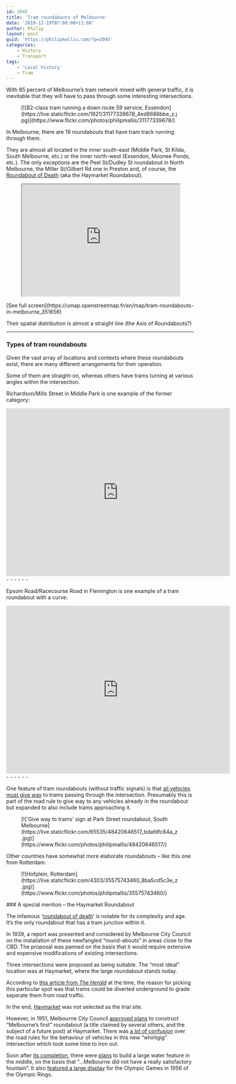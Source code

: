 ```yaml
---
id: 2045
title: 'Tram roundabouts of Melbourne'
date: '2019-12-19T07:00:00+11:00'
author: Philip
layout: post
guid: 'https://philipmallis.com/?p=2045'
categories:
    - History
    - Transport
tags:
    - 'Local history'
    - Tram
---
```


With 85 percent of Melbourne’s tram network mixed with general traffic, it is inevitable that they will have to pass through some interesting intersections.

<figure class="wp-block-image">[![B2-class tram running a down route 59 service, Essendon](https://live.staticflickr.com/1921/31177339678_4ed8686bbe_z.jpg)](https://www.flickr.com/photos/philipmallis/31177339678/)</figure> In Melbourne, there are 19 roundabouts that have tram track running through them.

They are almost all located in the inner south-east (Middle Park, St Kilda, South Melbourne, etc.) or the inner north-west (Essendon, Moonee Ponds, etc.). The only exceptions are the Peel St/Dudley St roundabout in North Melbourne, the Miller St/Gilbert Rd one in Preston and, of course, the [Roundabout of Death](https://en.wikipedia.org/wiki/Haymarket_roundabout) (aka the Haymarket Roundabout).

<figure><iframe allowfullscreen="" height="300px" loading="lazy" src="https://umap.openstreetmap.fr/en/map/tram-roundabouts-in-melbourne_351656?scaleControl=false&miniMap=false&scrollWheelZoom=false&zoomControl=true&allowEdit=false&moreControl=true&searchControl=null&tilelayersControl=null&embedControl=null&datalayersControl=true&onLoadPanel=undefined&captionBar=false" width="100%"></iframe></figure>[See full screen](https://umap.openstreetmap.fr/en/map/tram-roundabouts-in-melbourne_351656)

Their spatial distribution is almost a straight line (the Axis of Roundabouts?)

- - - - - -

### Types of tram roundabouts

Given the vast array of locations and contexts where these roundabouts exist, there are many different arrangements for their operation.

Some of them are straight-on, whereas others have trams turning at various angles within the intersection.

Richardson/Mills Street in Middle Park is one example of the former category:

<iframe allowfullscreen="" frameborder="0" height="450" loading="lazy" src="https://www.google.com/maps/embed?pb=!1m14!1m12!1m3!1d242.03478235330053!2d144.95751272781987!3d-37.84731516594254!2m3!1f0!2f0!3f0!3m2!1i1024!2i768!4f13.1!5e1!3m2!1sen!2sau!4v1575103889842!5m2!1sen!2sau" style="border:0;" width="600"></iframe>- - - - - -

Epsom Road/Racecourse Road in Flemington is one example of a tram roundabout with a curve:

<iframe allowfullscreen="" frameborder="0" height="450" loading="lazy" src="https://www.google.com/maps/embed?pb=!1m14!1m12!1m3!1d342.5668561316721!2d144.92135820624546!3d-37.78738851874233!2m3!1f0!2f0!3f0!3m2!1i1024!2i768!4f13.1!5e1!3m2!1sen!2sau!4v1575104024862!5m2!1sen!2sau" style="border:0;" width="600"></iframe>- - - - - -

One feature of tram roundabouts (without traffic signals) is that [all vehicles must give way](https://www.racv.com.au/on-the-road/driving-maintenance/road-safety/road-rules/intersections-and-roundabouts.html) to trams passing through the intersection. Presumably this is part of the road rule to give way to any vehicles already in the roundabout but expanded to also include trams approaching it.

<figure class="wp-block-image">[!['Give way to trams' sign at Park Street roundabout, South Melbourne](https://live.staticflickr.com/65535/48420646517_bdafdfc84a_z.jpg)](https://www.flickr.com/photos/philipmallis/48420646517/)</figure>Other countries have somewhat more elaborate roundabouts – like this one from Rotterdam.

<figure class="wp-block-image">[![Hofplein, Rotterdam](https://live.staticflickr.com/4303/35575743460_8ba5cd5c3e_z.jpg)](https://www.flickr.com/photos/philipmallis/35575743460/)</figure>### A special mention – the Haymarket Roundabout

The infamous ‘[roundabout of death](https://en.wikipedia.org/wiki/Haymarket_roundabout)‘ is notable for its complexity and age. It’s the only roundabout that has a tram junction within it.

In 1939, a report was presented and considered by Melbourne City Council on the installation of these newfangled “round-abouts” in areas close to the CBD. The proposal was panned on the basis that it would require extensive and expensive modifications of existing intersections.

Three intersections were proposed as being suitable. The “most ideal” location was at Haymarket, where the large roundabout stands today.

According to [this article from ](http://nla.gov.au/nla.news-article243142604)*[The Herald](http://nla.gov.au/nla.news-article243142604)* at the time, the reason for picking this particular spot was that trams could be diverted underground to grade seperate them from road traffic.

In the end, [Haymarket](http://nla.gov.au/nla.news-article243381423) was not selected as the trial site.

However, in 1951, Melbourne City Council [approved plans](http://nla.gov.au/nla.news-article23068734) to construct “Melbourne’s first” roundabout (a title claimed by several others, and the subject of a future post) at Haymarket. There was [a lot of confusion](http://nla.gov.au/nla.news-article245035677) over the road rules for the behaviour of vehicles in this new “whirligig” intersection which took some time to iron out.

Soon after [its completion](http://nla.gov.au/nla.news-article23252571), there were [plans](http://nla.gov.au/nla.news-article205423934) to build a large water feature in the middle, on the basis that “…Melbourne did not have a really satisfactory fountain”. It also [featured a large display](http://nla.gov.au/nla.news-article71801509) for the Olympic Games in 1956 of the Olympic Rings.